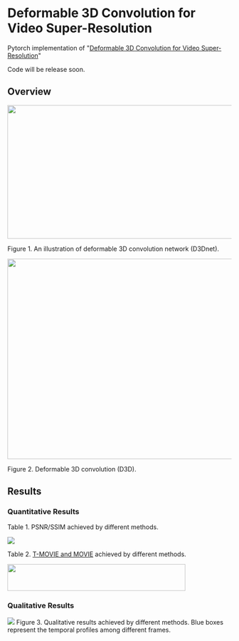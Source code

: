 # Deformable 3D Convolution for Video Super-Resolution
Pytorch implementation of "[Deformable 3D Convolution for Video Super-Resolution](https://arxiv.org/pdf/2004.02803.pdf)"

Code will be release soon.

## Overview
<img src="https://github.com/XinyiYing/D3Dnet/blob/master/images/Network.jpg" width="550" height="300" />

Figure 1. An illustration of deformable 3D convolution network (D3Dnet). 

<img src="https://github.com/XinyiYing/D3Dnet/blob/master/images/D3D.jpg" width="1100" height="450" />

Figure 2. Deformable 3D convolution (D3D).
## Results
### Quantitative Results
Table 1. PSNR/SSIM achieved by different methods.

<img src=https://github.com/XinyiYing/D3Dnet/blob/master/images/table1.JPG>

Table 2. [T-MOVIE and MOVIE](https://github.com/XinyiYing/MOVIE) achieved by different methods.

<img src="https://github.com/XinyiYing/D3Dnet/blob/master/images/table2.JPG" width="400" height="60" />

### Qualitative Results
<img src=https://github.com/XinyiYing/D3Dnet/blob/master/images/compare.jpg>
Figure 3. Qualitative results achieved by different methods. Blue boxes represent the temporal profiles among different frames.
